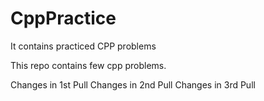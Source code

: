 # CppPractice
It contains practiced CPP problems

This repo contains few cpp problems.

Changes in 1st Pull
Changes in 2nd Pull
Changes in 3rd Pull

